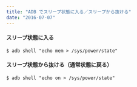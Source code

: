 ```yaml
---
title: "ADB でスリープ状態に入る／スリープから抜ける"
date: "2016-07-07"
---
```


#### スリープ状態に入る

```
$ adb shell "echo mem > /sys/power/state"
```

#### スリープ状態から抜ける（通常状態に戻る）

```
$ adb shell "echo on > /sys/power/state"
```

